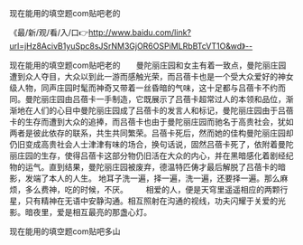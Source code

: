 现在能用的填空题com贴吧老的

《最/新/观/看/入/口👉http://www.baidu.com/link?url=jHz8AcivB1yuSpc8sJSrNM3GjOR6OSPiMLRbBTcVT1O&wd》--

现在能用的填空题com贴吧老的　　曼陀丽庄园和女主有着一致点，曼陀丽庄园遭到众人夺目，大众以到此一游而感触光荣，而吕蓓卡也是一个受大众爱好的神女级人物，同声庄园时髦而神奇又带着一丝昏暗的气味，这十足都与吕蓓卡不约而同。曼陀丽庄园由吕蓓卡一手制造，它既展示了吕蓓卡超常过人的本领和品位，渐渐地在人们的心目中曼陀丽庄园成了吕蓓卡的发言人和标记，曼陀丽庄园由于吕蓓卡的生存而遭到大众的追捧，而吕蓓卡也由于曼陀丽庄园而驰名于高贵社会，犹如两者是彼此依存的联系，共生共同繁荣。吕蓓卡死后，然而她的佳构曼陀丽庄园却仍旧变成高贵社会人士津津有味的场合，换句话说，固然吕蓓卡死了，依附着曼陀丽庄园的生存，使得吕蓓卡这部分物仍旧活在大众的内心，并在黑暗感化着剧经纪物的运气。直到结果，曼陀丽庄园被废弃，德温特匹俦才最后解脱了吕蓓卡的暗影，发端了本人的人生。
地耳子洗一遍，择一遍，洗一遍，还要择一遍。那么麻烦，多么费神，吃的时候，不厌。
　　相爱的人，便是天穹里遥遥相应的两颗行星，只有精神在无语中安静沟通。相互照射在沟通的视线，功夫闪耀于关爱的光影。暗夜里，爱是相互最亮的那盏心灯。





现在能用的填空题com贴吧多山
